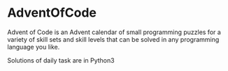 # AdventOfCode
Advent of Code is an Advent calendar of small programming puzzles for a variety of skill sets and skill levels that can be solved in any programming language you like.

Solutions of daily task are in Python3
